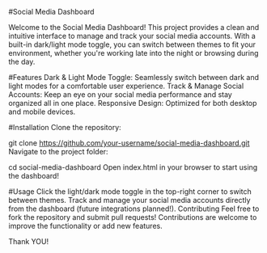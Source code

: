 #Social Media Dashboard

Welcome to the Social Media Dashboard! This project provides a clean and intuitive interface to manage and track your social media accounts. With a built-in dark/light mode toggle, you can switch between themes to fit your environment, whether you're working late into the night or browsing during the day.

#Features
Dark & Light Mode Toggle: Seamlessly switch between dark and light modes for a comfortable user experience.
Track & Manage Social Accounts: Keep an eye on your social media performance and stay organized all in one place.
Responsive Design: Optimized for both desktop and mobile devices.

#Installation
Clone the repository:

git clone https://github.com/your-username/social-media-dashboard.git
Navigate to the project folder:

cd social-media-dashboard
Open index.html in your browser to start using the dashboard!

#Usage
Click the light/dark mode toggle in the top-right corner to switch between themes.
Track and manage your social media accounts directly from the dashboard (future integrations planned!).
Contributing
Feel free to fork the repository and submit pull requests! Contributions are welcome to improve the functionality or add new features.

Thank YOU!
